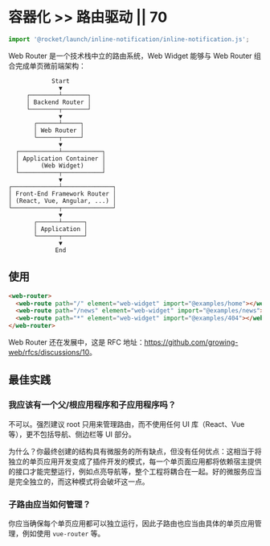 # 容器化 >> 路由驱动 || 70

```js script
import '@rocket/launch/inline-notification/inline-notification.js';
```

Web Router 是一个技术栈中立的路由系统，Web Widget 能够与 Web Router 组合完成单页微前端架构：

```
            Start
              ▼
     ┌────────┴───────┐
     │ Backend Router │
     └────────┬───────┘
              ▼
       ┌──────┴─────┐
       │ Web Router │ 
       └──────┬─────┘
              ▼
  ┌───────────┴───────────┐
  │ Application Container │
  │      (Web Widget)     │
  └───────────┬───────────┘
              ▼
┌─────────────┴──────────────┐
│ Front-End Framework Router │
│ (React, Vue, Angular, ...) │
└─────────────┬──────────────┘
              ▼
       ┌──────┴──────┐
       │ Application │
       └──────┬──────┘
              ▼
             End
```

## 使用

```html
<web-router>
  <web-route path="/" element="web-widget" import="@examples/home"></web-route>
  <web-route path="/news" element="web-widget" import="@examples/news"></web-route>
  <web-route path="*" element="web-widget" import="@examples/404"></web-route>
</web-router>
```

<inline-notification type="warning">

Web Router 还在发展中，这是 RFC 地址：<https://github.com/growing-web/rfcs/discussions/10>。

</inline-notification>

## 最佳实践

### 我应该有一个父/根应用程序和子应用程序吗？

不可以。强烈建议 root 只用来管理路由，而不使用任何 UI 库（React、Vue 等），更不包括导航、侧边栏等 UI 部分。

为什么？你最终创建的结构具有微服务的所有缺点，但没有任何优点：这相当于将独立的单页应用开发变成了插件开发的模式，每一个单页面应用都将依赖宿主提供的接口才能完整运行，例如点亮导航等，整个工程将耦合在一起。好的微服务应当是完全独立的，而这种模式将会破坏这一点。

### 子路由应当如何管理？

你应当确保每个单页应用都可以独立运行，因此子路由也应当由具体的单页应用管理，例如使用 `vue-router` 等。
